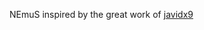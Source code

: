 NEmuS
inspired by the great work of [javidx9](https://www.youtube.com/channel/UC-yuWVUplUJZvieEligKBkA)